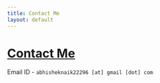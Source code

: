 ```yaml
---
title: Contact Me
layout: default
---
```


# [Contact Me](#contact-me)
Email ID - `abhisheknaik22296 [at] gmail [dot] com`
